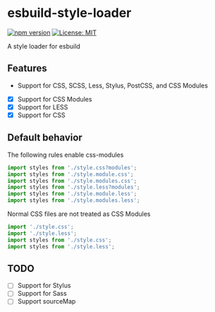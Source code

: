 # esbuild-style-loader

[![npm version](https://badge.fury.io/js/esbuild-style-loader.svg)](https://badge.fury.io/js/esbuild-style-loader)
[![License: MIT](https://img.shields.io/badge/License-MIT-yellow.svg)](https://opensource.org/licenses/MIT)

A style loader for esbuild

## Features

- Support for CSS, SCSS, Less, Stylus, PostCSS, and CSS Modules

- [x] Support for CSS Modules
- [x] Support for LESS
- [x] Support for CSS

## Default behavior

The following rules enable css-modules

```ts
import styles from './style.css?modules';
import styles from './style.module.css';
import styles from './style.modules.css';
import styles from './style.less?modules';
import styles from './style.module.less';
import styles from './style.modules.less';
```

Normal CSS files are not treated as CSS Modules

```ts
import './style.css';
import './style.less';
import styles from './style.css';
import styles from './style.less';
```

## TODO

- [ ] Support for Stylus
- [ ] Support for Sass
- [ ] Support sourceMap
